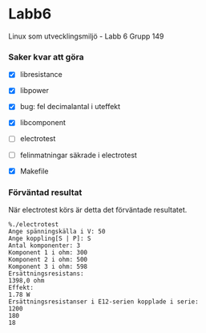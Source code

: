 # Labb6
Linux som utvecklingsmiljö - Labb 6
Grupp 149

### Saker kvar att göra

- [x] libresistance

- [x] libpower
- [x] bug: fel decimalantal i uteffekt

- [x] libcomponent

- [ ] electrotest
- [ ] felinmatningar säkrade i electrotest

- [x] Makefile

### Förväntad resultat

När electrotest körs är detta det förväntade resultatet.

```
%./electrotest
Ange spänningskälla i V: 50
Ange koppling[S | P]: S
Antal komponenter: 3
Komponent 1 i ohm: 300
Komponent 2 i ohm: 500
Komponent 3 i ohm: 598
Ersättningsresistans:
1398,0 ohm
Effekt:
1.78 W
Ersättningsresistanser i E12-serien kopplade i serie:
1200
180
18
```
